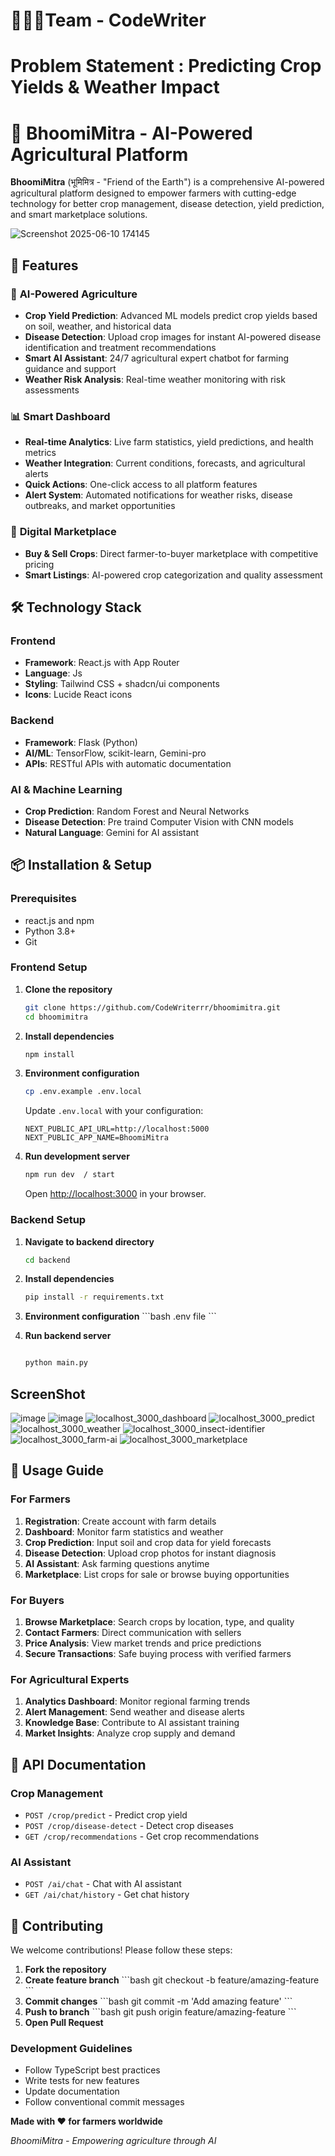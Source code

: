 # 🧑‍🤝‍🧑Team - CodeWriter
     
# Problem Statement : Predicting Crop Yields & Weather Impact

# 🌾 BhoomiMitra - AI-Powered Agricultural Platform

**BhoomiMitra** (भूमिमित्र - "Friend of the Earth") is a comprehensive AI-powered agricultural platform designed to empower farmers with cutting-edge technology for better crop management, disease detection, yield prediction, and smart marketplace solutions.


   ![Screenshot 2025-06-10 174145](https://github.com/user-attachments/assets/428b8c25-ee11-46b0-9983-4e915855c4e8)


## 🚀 Features

### 🤖 **AI-Powered Agriculture**
- **Crop Yield Prediction**: Advanced ML models predict crop yields based on soil, weather, and historical data
- **Disease Detection**: Upload crop images for instant AI-powered disease identification and treatment recommendations
- **Smart AI Assistant**: 24/7 agricultural expert chatbot for farming guidance and support
- **Weather Risk Analysis**: Real-time weather monitoring with risk assessments

### 📊 **Smart Dashboard**
- **Real-time Analytics**: Live farm statistics, yield predictions, and health metrics
- **Weather Integration**: Current conditions, forecasts, and agricultural alerts
- **Quick Actions**: One-click access to all platform features
- **Alert System**: Automated notifications for weather risks, disease outbreaks, and market opportunities

### 🛒 **Digital Marketplace**
- **Buy & Sell Crops**: Direct farmer-to-buyer marketplace with competitive pricing
- **Smart Listings**: AI-powered crop categorization and quality assessment




## 🛠 Technology Stack

### **Frontend**
- **Framework**: React.js  with App Router
- **Language**: Js
- **Styling**: Tailwind CSS + shadcn/ui components
- **Icons**: Lucide React icons

### **Backend**
- **Framework**: Flask (Python)
- **AI/ML**: TensorFlow, scikit-learn, Gemini-pro
- **APIs**: RESTful APIs with automatic documentation

### **AI & Machine Learning**
- **Crop Prediction**: Random Forest and Neural Networks
- **Disease Detection**: Pre traind Computer Vision with CNN models
- **Natural Language**: Gemini for AI assistant

## 📦 Installation & Setup

### **Prerequisites**
- react.js and npm
- Python 3.8+
- Git

### **Frontend Setup**

1. **Clone the repository**
   ```bash
   git clone https://github.com/CodeWriterrr/bhoomimitra.git
   cd bhoomimitra
   ```

2. **Install dependencies**
   ```bash
   npm install
   ```

3. **Environment configuration**
   ```bash
   cp .env.example .env.local
   ```
   
   Update `.env.local` with your configuration:
   ```env
   NEXT_PUBLIC_API_URL=http://localhost:5000
   NEXT_PUBLIC_APP_NAME=BhoomiMitra
   ```

4. **Run development server**
   ```bash
   npm run dev  / start
   ```

   Open [http://localhost:3000](http://localhost:3000) in your browser.

### **Backend Setup**

1. **Navigate to backend directory**
   ```bash
   cd backend
   ```



3. **Install dependencies**
   ```bash
   pip install -r requirements.txt
   ```

4. **Environment configuration**
   \`\`\`bash
   .env file
   \`\`\`
   
  

5. **Run backend server**
   ```bash
   
   python main.py
   ```

## ScreenShot

![image](https://github.com/user-attachments/assets/c2361987-f495-41d0-9eca-13bc9e787efc)
![image](https://github.com/user-attachments/assets/e07929c3-4627-4160-917e-0e99747a36a7)
![localhost_3000_dashboard](https://github.com/user-attachments/assets/446284b2-96c3-4d48-8fdf-ccad96443de9)
![localhost_3000_predict](https://github.com/user-attachments/assets/553433c8-8e4b-4921-bf33-c6032087a184)
![localhost_3000_weather](https://github.com/user-attachments/assets/f38ec159-eab5-41dc-ba15-efc3bd48dfcc)
![localhost_3000_insect-identifier](https://github.com/user-attachments/assets/6647eebe-0541-4c60-b8c1-725c1c0eb098)
![localhost_3000_farm-ai](https://github.com/user-attachments/assets/2c866a86-14c1-42e1-9688-0ad5a91a205d)
![localhost_3000_marketplace](https://github.com/user-attachments/assets/006edf2c-c741-4069-9ee7-038512faecdb)


## 📱 Usage Guide

### **For Farmers**

1. **Registration**: Create account with farm details
2. **Dashboard**: Monitor farm statistics and weather
3. **Crop Prediction**: Input soil and crop data for yield forecasts
4. **Disease Detection**: Upload crop photos for instant diagnosis
5. **AI Assistant**: Ask farming questions anytime
6. **Marketplace**: List crops for sale or browse buying opportunities

### **For Buyers**

1. **Browse Marketplace**: Search crops by location, type, and quality
2. **Contact Farmers**: Direct communication with sellers
3. **Price Analysis**: View market trends and price predictions
4. **Secure Transactions**: Safe buying process with verified farmers

### **For Agricultural Experts**

1. **Analytics Dashboard**: Monitor regional farming trends
2. **Alert Management**: Send weather and disease alerts
3. **Knowledge Base**: Contribute to AI assistant training
4. **Market Insights**: Analyze crop supply and demand

## 🔧 API Documentation

### **Crop Management**
- `POST /crop/predict` - Predict crop yield
- `POST /crop/disease-detect` - Detect crop diseases
- `GET /crop/recommendations` - Get crop recommendations

### **AI Assistant**
- `POST /ai/chat` - Chat with AI assistant
- `GET /ai/chat/history` - Get chat history


## 🤝 Contributing

We welcome contributions! Please follow these steps:

1. **Fork the repository**
2. **Create feature branch**
   \`\`\`bash
   git checkout -b feature/amazing-feature
   \`\`\`
3. **Commit changes**
   \`\`\`bash
   git commit -m 'Add amazing feature'
   \`\`\`
4. **Push to branch**
   \`\`\`bash
   git push origin feature/amazing-feature
   \`\`\`
5. **Open Pull Request**

### **Development Guidelines**
- Follow TypeScript best practices
- Write tests for new features
- Update documentation
- Follow conventional commit messages







**Made with ❤️ for farmers worldwide**

*BhoomiMitra - Empowering agriculture through AI*
